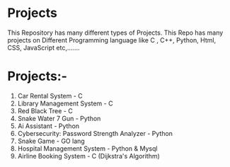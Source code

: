 # Projects
This Repository has many different types of Projects.
This Repo has many projects on Different Programming language like C , C++, Python, Html, CSS, JavaScript etc,.......

# Projects:-
1. Car Rental System - C
2. Library Management System - C
3. Red Black Tree - C 
4. Snake Water 7 Gun - Python 
5. Ai Assistant - Python 
6. Cybersecurity: Password Strength Analyzer - Python
7. Snake Game - GO lang
8. Hospital Management System - Python & Mysql
9. Airline Booking System - C  (Dijkstra's Algorithm)

